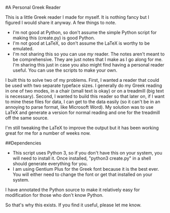 #A Personal Greek Reader

This is a little Greek reader I made for myself. It is nothing fancy but I figured I would share it anyway. A few things to note.

*   I'm not good at Python, so don't assume the simple Python script for making this (create.py) is good Python.
*   I'm not good at LaTeX, so don't assume the LaTeX is worthy to be emulated.
*   I'm not sharing this so you can use *my* reader. The notes aren't meant to be comprehensive. They are just notes that I make as I go along for me. I'm sharing this just in case you also might find having a personal reader useful. You can use the scripts to make your own.

I built this to solve two of my problems. First, I wanted a reader that could be used with two separate typeface sizes. I generally do my Greek reading in one of two modes, in a chair (small text is okay) or on a treadmill (big text is necessary). Second, I wanted to build this reader so that later on, if I want to mine these files for data, I can get to the data easily (so it can't be in an annoying to parse format, like Microsoft Word). My solution was to use LaTeX and generate a version for normal reading and one for the treadmill off the same source.

I'm still tweaking the LaTeX to improve the output but it has been working great for me for a number of weeks now.

##Dependencies

*   This script uses Python 3, so if you don't have this on your system, you will need to install it. Once installed, "python3 create.py" in a shell should generate everything for you.
*   I am using Gentium Plus for the Greek font because it is the best ever. You will either need to change the font or get that installed on your system.

I have annotated the Python source to make it relatively easy for modification for those who don't know Python.

So that's why this exists. If you find it useful, please let me know.
